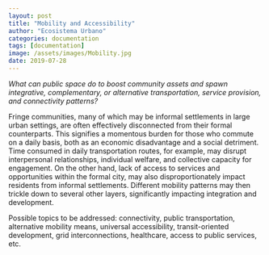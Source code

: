 ```yaml
---
layout: post
title: "Mobility and Accessibility"
author: "Ecosistema Urbano"
categories: documentation
tags: [documentation]
image: /assets/images/Mobility.jpg
date: 2019-07-28
---
```


_What can public space do to boost community assets and spawn integrative, complementary, or alternative transportation, service provision, and connectivity patterns?_

Fringe communities, many of which may be informal settlements in large urban settings, are often effectively disconnected from their formal counterparts. This signifies a momentous burden for those who commute on a daily basis, both as an economic disadvantage and a social detriment. Time consumed in daily transportation routes, for example, may disrupt interpersonal relationships, individual welfare, and collective capacity for engagement. On the other hand, lack of access to services and opportunities within the formal city, may also disproportionately impact residents from informal settlements. Different mobility patterns may then trickle down to several other layers, significantly impacting integration and development. 

Possible topics to be addressed: connectivity, public transportation, alternative mobility means, universal accessibility, transit-oriented development, grid interconnections, healthcare, access to public services, etc. 